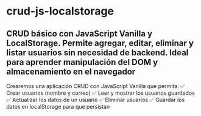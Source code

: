 # crud-js-localstorage
CRUD básico con JavaScript Vanilla y LocalStorage. Permite agregar, editar, eliminar y listar usuarios sin necesidad de backend. Ideal para aprender manipulación del DOM y almacenamiento en el navegador
--------------------------------------------------------------------------------
Crearemos una aplicación CRUD con JavaScript Vanilla que permita:
✅ Crear usuarios (nombre y correo)
✅ Leer y mostrar los usuarios guardados
✅ Actualizar los datos de un usuario
✅ Eliminar usuarios
✅ Guardar los datos en localStorage para que persistan